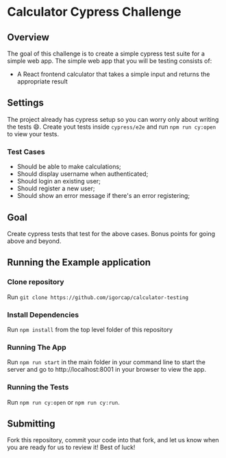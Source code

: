# Calculator Cypress Challenge

## Overview

The goal of this challenge is to create a simple cypress test suite for a simple web app. The simple web app that you will be testing consists of:

  - A React frontend calculator that takes a simple input and returns the appropriate result

## Settings

The project already has cypress setup so you can worry only about writing the tests :smile:. Create yout tests inside `cypress/e2e` and run `npm run cy:open` to view your tests.

### Test Cases

  - Should be able to make calculations;
  - Should display username when authenticated;
  - Should login an existing user;
  - Should register a new user;
  - Should show an error message if there's an error registering;

## Goal

Create cypress tests that test for the above cases. Bonus points for going above and beyond.

## Running the Example application

### Clone repository
Run `git clone https://github.com/igorcap/calculator-testing`

### Install Dependencies
Run `npm install` from the top level folder of this repository

### Running The App
Run `npm run start` in the main folder in your command line to start the server and go to http://localhost:8001 in your browser to view the app.

### Running the Tests

Run `npm run cy:open` or `npm run cy:run`.

## Submitting
Fork this repository, commit your code into that fork, and let us know when you are ready for us to review it! Best of luck!

